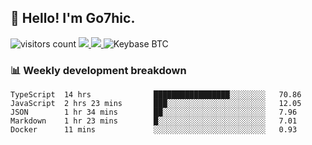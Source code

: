 ## 👋 Hello! I'm Go7hic.

 ![visitors count](https://visitors-by-url-pls-dont-use-this-in-your-repo.vercel.app/Go7hic-github-readme)
 <a href="https://twitter.com/Go7hic">
    <img src="https://img.shields.io/badge/-@Go7hic-1ca0f1?style=flat-square&labelColor=1ca0f1&logo=twitter&logoColor=white&link=https://twitter.com/Go7hic">
   <a/>
   <a href="mailto:gtfx0209@gmail.com">
    <img src="https://img.shields.io/badge/-gtfx0209@gmail.com-c14438?style=flat-square&logo=Gmail&logoColor=white&link=mailto:gtfx0209@gmail.com">
   <a/>
    ![Keybase BTC](https://img.shields.io/keybase/btc/Go7hic)
 <!--
🔭 I’m currently working
🌱 I’m currently learning
💬 Ask me about 
📫 How to reach me: 
⚡ Fun fact: 
-->
 <!--
![My Github Stats](https://github-readme-stats.vercel.app/api?username=Go7hic&show_icons=true&count_private=true)

-->

### 📊 Weekly development breakdown
<!--START_SECTION:waka-->
```text
TypeScript  14 hrs              █████████████████░░░░░░░░   70.86 
JavaScript  2 hrs 23 mins       ███░░░░░░░░░░░░░░░░░░░░░░   12.05 
JSON        1 hr 34 mins        ██░░░░░░░░░░░░░░░░░░░░░░░   7.96 
Markdown    1 hr 23 mins        █░░░░░░░░░░░░░░░░░░░░░░░░   7.01 
Docker      11 mins             ░░░░░░░░░░░░░░░░░░░░░░░░░   0.93
```
<!--END_SECTION:waka-->
    

